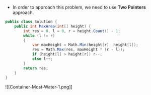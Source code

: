 * In order to approach this problem, we need to use **Two Pointers** approach.

``` c#
public class Solution {
    public int MaxArea(int[] height) {
        int res = 0, l = 0, r = height.Count() - 1;
        while (l != r)
        {
            var maxHeight = Math.Min(height[r], height[l]);
            res = Math.Max(res, maxHeight * (r - l));
            if (height[l] > height[r]) r--;
            else l++;
        }
        return res;
    }
}
```

![[Container-Most-Water-1.png]]